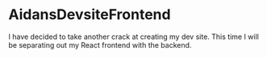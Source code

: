 # AidansDevsiteFrontend
I have decided to take another crack at creating my dev site. This time I will be separating out my React frontend with the backend.
